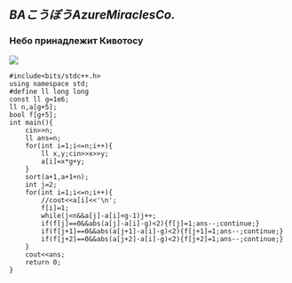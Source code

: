 ## *BAこうぼうAzureMiraclesCo.*
### Небо принадлежит Кивотосу
![](https://img.picui.cn/free/2025/06/29/68612cccc666b.jpg)

```
#include<bits/stdc++.h>
using namespace std;
#define ll long long
const ll g=1e6;
ll n,a[g+5];
bool f[g+5];
int main(){
    cin>>n;
    ll ans=n;
    for(int i=1;i<=n;i++){
        ll x,y;cin>>x>>y;
        a[i]=x*g+y;
    }
    sort(a+1,a+1+n);
    int j=2;
    for(int i=1;i<=n;i++){
        //cout<<a[i]<<'\n';
        f[i]=1;
        while(j<n&&a[j]-a[i]<g-1)j++;
        if(f[j]==0&&abs(a[j]-a[i]-g)<2){f[j]=1;ans--;continue;}
        if(f[j+1]==0&&abs(a[j+1]-a[i]-g)<2){f[j+1]=1;ans--;continue;}
        if(f[j+2]==0&&abs(a[j+2]-a[i]-g)<2){f[j+2]=1;ans--;continue;}
    }
    cout<<ans;
    return 0;
}
```
